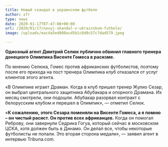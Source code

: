 ```yaml
---
title: Новый скандал в украинском футболе
author: xfr
type: news
date: 2020-01-17T07:47:08+00:00
url: /2020/01/17/novyj-skandal-v-ukrainskom-futbole/
image: /uploads/eac4a5ed880acd5b1c6d0c57c7dad579.jpeg

---
```

**Одиозный агент Дмитрий Селюк публично обвинил главного тренера донецкого Олимпика Висенте Гомеса в расизме.**

По мнению Селюка, Гомес против африканских футболистов, поэтому после его прихода на пост тренера Олимпика клуб отказался от услуг клиентов этого агента.

&#171;В Олимпике играет Драман. Когда в клуб пришел тренер Жулио Сезар, он выбрал центрального защитника Абубакара и опорного Драмана. Их месяц смотрели, они подошли. Абубакар разорвал контракт с белорусским клубом и перешел в Олимпик&#187;, &#8212; отметил Селюк.

&#171;**К сожалению, этого Сезара поменяли на Висенте Гомеса, а я помню – он чистый расист. Он против всех африканцев.** Когда он помогал Реброву, они завернули Седрика Гогуа, который сейчас в московском ЦСКА, хотя должен быть в Динамо. Он делал все, чтобы некоторые футболисты не попали. Это вторая сторона медали&#187;, &#8212; заявил агент в интервью Tribuna.com.